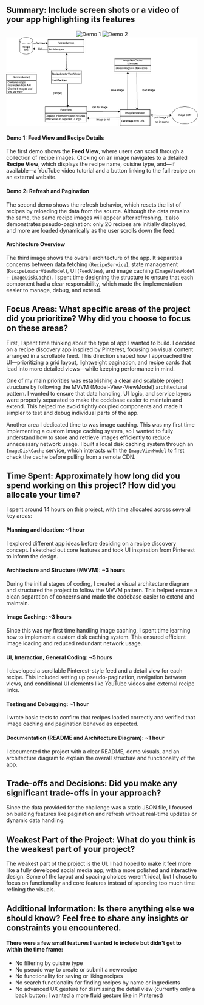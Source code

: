 ## Summary: Include screen shots or a video of your app highlighting its features
<p align="center">
  <img src="FetchApplicationAssets/feed.gif" alt="Demo 1" width="200" />
  <img src="FetchApplicationAssets/pagination.gif" alt="Demo 2" width="200" />
  <img src="FetchApplicationAssets/architecture.png" width="600" />
</p>

#### Demo 1: Feed View and Recipe Details

The first demo shows the **Feed View**, where users can scroll through a collection of recipe images. Clicking on an image navigates to a detailed **Recipe View**, which displays the recipe name, cuisine type, and—if available—a YouTube video tutorial and a button linking to the full recipe on an external website.

#### Demo 2: Refresh and Pagination

The second demo shows the refresh behavior, which resets the list of recipes by reloading the data from the source. Although the data remains the same, the same recipe images will appear after refreshing. It also demonstrates pseudo-pagination: only 20 recipes are initially displayed, and more are loaded dynamically as the user scrolls down the feed.

#### Architecture Overview

The third image shows the overall architecture of the app. It separates concerns between data fetching (`RecipeService`), state management (`RecipeLoaderViewModel`), UI (`FeedView`), and image caching (`ImageViewModel` + `ImageDiskCache`). I spent time designing the structure to ensure that each component had a clear responsibility, which made the implementation easier to manage, debug, and extend.

## Focus Areas: What specific areas of the project did you prioritize? Why did you choose to focus on these areas?
First, I spent time thinking about the type of app I wanted to build. I decided on a recipe discovery app inspired by Pinterest, focusing on visual content arranged in a scrollable feed. This direction shaped how I approached the UI—prioritizing a grid layout, lightweight pagination, and recipe cards that lead into more detailed views—while keeping performance in mind.

One of my main priorities was establishing a clear and scalable project structure by following the MVVM (Model-View-ViewModel) architectural pattern. I wanted to ensure that data handling, UI logic, and service layers were properly separated to make the codebase easier to maintain and extend. This helped me avoid tightly coupled components and made it simpler to test and debug individual parts of the app.

Another area I dedicated time to was image caching. This was my first time implementing a custom image caching system, so I wanted to fully understand how to store and retrieve images efficiently to reduce unnecessary network usage. I built a local disk caching system through an `ImageDiskCache` service, which interacts with the `ImageViewModel` to first check the cache before pulling from a remote CDN.

## Time Spent: Approximately how long did you spend working on this project? How did you allocate your time?

I spent around 14 hours on this project, with time allocated across several key areas:

#### Planning and Ideation: ~1 hour  
I explored different app ideas before deciding on a recipe discovery concept. I sketched out core features and took UI inspiration from Pinterest to inform the design.

#### Architecture and Structure (MVVM): ~3 hours  
During the initial stages of coding, I created a visual architecture diagram and structured the project to follow the MVVM pattern. This helped ensure a clean separation of concerns and made the codebase easier to extend and maintain.

#### Image Caching: ~3 hours  
Since this was my first time handling image caching, I spent time learning how to implement a custom disk caching system. This ensured efficient image loading and reduced redundant network usage.

#### UI, Interaction, General Coding: ~5 hours  
I developed a scrollable Pinterest-style feed and a detail view for each recipe. This included setting up pseudo-pagination, navigation between views, and conditional UI elements like YouTube videos and external recipe links.

#### Testing and Debugging: ~1 hour  
I wrote basic tests to confirm that recipes loaded correctly and verified that image caching and pagination behaved as expected.

#### Documentation (README and Architecture Diagram): ~1 hour  
I documented the project with a clear README, demo visuals, and an architecture diagram to explain the overall structure and functionality of the app.

## Trade-offs and Decisions: Did you make any significant trade-offs in your approach?
Since the data provided for the challenge was a static JSON file, I focused on building features like pagination and refresh without real-time updates or dynamic data handling.

## Weakest Part of the Project: What do you think is the weakest part of your project?

The weakest part of the project is the UI. I had hoped to make it feel more like a fully developed social media app, with a more polished and interactive design. Some of the layout and spacing choices weren’t ideal, but I chose to focus on functionality and core features instead of spending too much time refining the visuals.


## Additional Information: Is there anything else we should know? Feel free to share any insights or constraints you encountered.

#### There were a few small features I wanted to include but didn’t get to within the time frame:
- No filtering by cuisine type
- No pseudo way to create or submit a new recipe
- No functionality for saving or liking recipes
- No search functionality for finding recipes by name or ingredients
- No advanced UX gesture for dismissing the detail view (currently only a back button; I wanted a more fluid gesture like in Pinterest)
